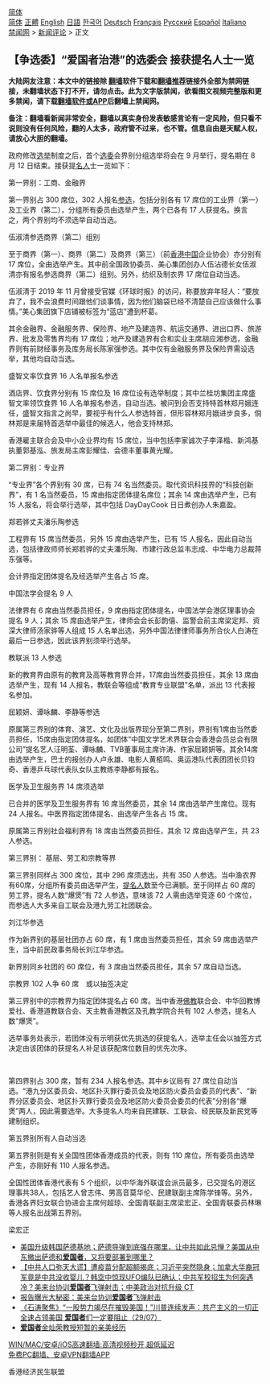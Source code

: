  <!-- 面包屑导航 --> <div class="breadcrumb"><!-- GTranslate: https://gtranslate.io/ -->  <div class="switcher notranslate">  <div class="selected">  <a href="#" onclick="return false;"> 简体</a>  </div>  <div class="option">  <a href="https://www.bannedbook.org" onclick="doGTranslate('zh-CN|zh-CN');jQuery('div.switcher div.selected a').html(jQuery(this).html());return false;" title="简体中文" class="nturl selected"> 简体</a>  <a href="https://www.bannedbook.org/zh-tw/" onclick="doGTranslate('zh-CN|zh-TW');jQuery('div.switcher div.selected a').html(jQuery(this).html());return false;" title="繁體中文" class="nturl"> 正體</a>  <a href="https://www.bannedbook.org/en/" onclick="doGTranslate('zh-CN|en');jQuery('div.switcher div.selected a').html(jQuery(this).html());return false;" title="English" class="nturl"> English</a>  <a href="https://www.bannedbook.org/ja/" onclick="doGTranslate('zh-CN|ja');jQuery('div.switcher div.selected a').html(jQuery(this).html());return false;" title="日本語" class="nturl"> 日語</a>  <a href="https://www.bannedbook.org/ko/" onclick="doGTranslate('zh-CN|ko');jQuery('div.switcher div.selected a').html(jQuery(this).html());return false;" title="한국어" class="nturl"> 한국어</a>  <a href="https://www.bannedbook.org/de/" onclick="doGTranslate('zh-CN|de');jQuery('div.switcher div.selected a').html(jQuery(this).html());return false;" title="Deutsch" class="nturl"> Deutsch</a>  <a href="https://www.bannedbook.org/fr/" onclick="doGTranslate('zh-CN|fr');jQuery('div.switcher div.selected a').html(jQuery(this).html());return false;" title="Français" class="nturl"> Français</a>  <a href="https://www.bannedbook.org/ru/" onclick="doGTranslate('zh-CN|ru');jQuery('div.switcher div.selected a').html(jQuery(this).html());return false;" title="Русский" class="nturl"> Русский</a>  <a href="https://www.bannedbook.org/es/" onclick="doGTranslate('zh-CN|es');jQuery('div.switcher div.selected a').html(jQuery(this).html());return false;" title="Español" class="nturl"> Español</a>  <a href="https://www.bannedbook.org/it/" onclick="doGTranslate('zh-CN|it');jQuery('div.switcher div.selected a').html(jQuery(this).html());return false;" title="Italiano" class="nturl"> Italiano</a>  </div>  </div>      <div class='breadcrumb-sub'><!-- Breadcrumb NavXT 6.3.0 --> <a href="https://www.bannedbook.org/" class="home">禁闻网</a> &gt; <a href="https://www.bannedbook.org/bnews/comments/" class="category">新闻评论</a> &gt; 正文</div></div><h2>【争选委】“爱国者治港”的选委会 接获提名人士一览</h2> <p class="notice"><b>大陆网友注意：本文中的链接除 <a href="https://github.com/bannedbook/fanqiang" >翻墙</a>软件下载和<a href="https://github.com/killgcd/justmysocks/blob/master/README.md">翻墙推荐</a>链接外全部为禁网链接，未翻墙状态下打不开，请勿点击。此为文字版禁闻，欲看图文视频完整版和更多禁闻，请下载<a href="https://github.com/bannedbook/fanqiang">翻墙软件或APP</a>后翻墙上禁闻网。</p><p>备注：翻墙看新闻非常安全，翻墙以真实身份发表敏感言论有一定风险，但只看不说则没有任何风险，翻的人太多，政府管不过来，也不管。信息自由是天赋人权，请放心大胆的翻墙。</b></p>  <div class="entry">  <p>政府修改<a href="https://www.bannedbook.org/bnews/tag/%e9%80%89%e4%b8%be/" class="st_tag internal_tag" rel="tag" title="标签 选举 下的日志">选举</a>制度之后，首个<a href="https://www.bannedbook.org/bnews/tag/%E9%80%89%E5%A7%94/" class="st_tag internal_tag" rel="tag" title="标签 选委 下的日志">选委</a>会界别分组选举将会在 9 月举行，提名期在 8 月 12 日结束。接获提<a href="https://www.bannedbook.org/bnews/tag/%E5%90%8D%E4%BA%BA/" class="st_tag internal_tag" rel="tag" title="标签 名人 下的日志">名人</a>士一览如下：</p> <p>第一界别：工商、金融界</p> <p>第一界别占 300 席位，302 人报名<a href="https://www.bannedbook.org/bnews/tag/%E5%8F%82%E9%80%89/" class="st_tag internal_tag" rel="tag" title="标签 参选 下的日志">参选</a>，包括分别各有 17 席位的工业界（第一）及工业界（第二），分组所有委员由选举产生，两个已各有 17 人获提名。换言之，两个界别均不须选举自动当选。</p> <p>伍淑清参选商界（第二）组别</p> <p>至于商界（第一）、商界（第二）及商界（第三）（前<a href="https://www.bannedbook.org/bnews/tag/%e9%a6%99%e6%b8%af/" class="st_tag internal_tag" rel="tag" title="标签 香港 下的日志">香港</a><span class='wp_keywordlink_affiliate'><a href="https://www.bannedbook.org/" title="中国" target="_blank">中国</a></span>企业协会）亦分别有 17 席位，全由选举产生。其中前全国政协委员、美心集团创办人伍沾德长女伍淑清亦有报名参选商界（第二）组别。另外，纺织及制衣界 17 席位自动当选。</p> <p>伍淑清于 2019 年 11 月曾接受官媒《环球时报》的访问，称要放弃年轻人：“要放弃了，我不会浪费时间跟他们谈事情，因为他们脑袋已经不清楚自己应该做什么事情。”美心集团旗下店铺被标签为“蓝店”遭到杯葛。</p> <p>其余金融界、金融服务界、保险界、地产及建造界、航运交通界、进出口界、旅游界、批发及零售界均有 17 席位；地产及建造界有合和实业主席胡应湘参选，金融界则有前财经事务及库务局长陈家强参选。其中仅有金融服务界及保险界需设选举，其他均自动当选。</p> <p>盛智文率饮食界 16 人名单报名参选</p> <p>酒店界、饮食界分别有 15 席位及 16 席位设有选举制度；其中兰桂坊集团主席盛智文率领饮食界 16 人名单报名参选，自动当选。被问到会否支持特首林郑月娥连任，盛智文指言之尚早，要视乎有什么人参选特首，但形容林郑月娥进步良多，倘林郑是来届特首选举中最佳的候选人，他会支持林郑。</p> <p>香港雇主联合会及中小企业界均有 15 席位，当中包括李家诚次子李泽楷、新鸿基执董郭基泓、旅发局主席彭耀佳、会德丰董事黄光耀。</p>  <p>第二界别：专业界</p> <p>“专业界”各个界别有 30 席，已有 74 名当然委员。取代资讯科技界的“科技创新界”，有 1 名当然委员，15 席由指定团体提名席位；其余 14 席由选举产生，已有 15 人报名，将会举行选举，其中包括 DayDayCook 日日煮创办人朱嘉盈。</p> <p>郑若骅丈夫潘乐陶参选</p> <p>工程界有 15 席当然委员，另外 15 席由选举产生，已有 15 人报名，因此自动当选，包括律政师师长郑若骅的丈夫潘乐陶、市建行政总监韦志成、中华电力总裁蒋东强等。</p> <p>会计界指定团体提名及经选举产生各占 15 席。</p> <p>中国法学会提名 9 人</p> <p>法律界有 6 席由当然委员担任，9 席由指定团体提名，中国法学会港区理事协会提名 9 人；其余 15 席由选举产生，律师会会长彭韵僖、监警会前主席梁定邦、资深大律师汤家骅等人组成 15 人名单出选，另外中国法律律师事务所合伙人白涛在最后一日参选，因此该界别须举行选举。</p> <p>教联派 13 人参选</p> <p>新的教育界由原有的教育及高等教育界合并，17席由当然委员担任，其余 13 席由选举产生，现有 14 人报名，教联会等组成“教育专业联盟”名单，派出 13 代表报名参加。</p> <p>屈颖妍、谭咏麟、李静等参选</p>  <p>原属第三界别的体育、演艺、文化及出版界现分至第二界别，界别有1席由当然委员担任，15席由指定团体提名，如团体“中国文学艺术界联合会香港会员总会有限公司”提名艺人汪明荃、谭咏麟、TVB董事局主席许涛、作家屈颖妍等。其余14席由选举产生，巴士的报创办人卢永雄、电影人黄栢鸣、奥运港队代表团团长贝钧奇、香港乒乓球代表队女队主教练李静都有报名。</p> <p>医学及卫生服务界 14 席须选举</p> <p>已合并的医学及卫生服务界有 16 席当然委员，其余 14 席由选举产生席位。现有 24 人报名。中医界指定团体提名、由选举产生各占 15 席。</p> <p>原属第三界别社会福利界有 18 席由当然委员担任，其余 12 席由选举产生，共 23 人参选。</p> <p>第三界别： 基层、劳工和宗教等界</p> <p>第三界别同样占 300 席位，其中 296 席须选出，共有 350 人参选。当中渔农界有60席，分组所有委员由选举产生，<a href="https://www.bannedbook.org/bnews/tag/%E6%8F%90%E5%90%8D%E4%BA%BA/" class="st_tag internal_tag" rel="tag" title="标签 提名人 下的日志">提名人</a>数至今已满额。至于同样占 60 席的劳工界，提名人数“爆煲”有 72 人参选，意味该 72 人需由选举竞逐 60 个席位，而参选人大多来自工联会及港九劳工社团联会。</p> <p>刘江华参选</p> <p>作为新界别的基层社团亦占 60 席，有 1 席由当然委员担任，其余 59 席由选举产生，当中前民政事务局长刘江华参选。</p> <p>新界别同乡社团的 60 席位，有 3 席由当然委员担任，其余 57 席自动当选。</p> <p>宗教界 102 人争 60 席　或以抽签决定</p>  <p>第三界别中的宗教界为指定团体提名占 60 席。当中香港<span class='wp_keywordlink'><a href="https://www.qi-gong.me/buddhism/" title="佛教" target="_blank">佛教</a></span>联合会、中华回教博爱社、香港道教联合会、天主教香港教区及孔教学院合共有 102 人参选，提名人数“爆煲”。</p> <p>选举事务处表示，若团体没有示明获优先挑选的获提名人，选举主任会以抽签方式决定由该团体的获提名人补足该获配席位数目的优先次序。 </p> <p> </p> <p>第四界别占 300 席，暂有 234 人报名参选。其中乡议局有 27 席位自动当选。“港九分区委员会、地区扑灭罪行委员会及地区防火委员会委员的代表”、“新界分区委员会、地区扑灭罪行委员会及地区防火委员会委员的代表”分别各“爆煲”两人，因此需要选举。大多提名人均来自民建联、工联会、经民联及新民党等建制组织。</p> <p>第五界别所有人自动当选</p> <p>第五界别则是有关全国性团体香港成员的代表，则有 110 席位，所有委员由选举产生，亦刚好有 110 人报名参选。</p> <p>全国性团体香港代表有 5 个组织，以中华海外联谊会派员最多，已交提名的港区理事共38人，包括艺人曾志伟、男高音莫华伦、民建联副主席陈学锋等。另外，香港各界妇女联合协进会主席何超琼、全国青联副主席梁宏正、全国青联委员林琳等人报名出战第五界别。</p> <p>梁宏正</p> <ul class='op-related-articles' title='相关阅读'> <li><a href='https://www.bannedbook.org/bnews/bannedvideo/20210805/1600772.html' target='_blank'>美国升级韩国萨德基地；萨德导弹到底强在哪里，让中共如此忌惮？美国从中东撤出萨德和<b>爱国者</b>，又将要部署到哪里？</a></li> <li><a href='https://www.bannedbook.org/bnews/bannedvideo/20210803/1599161.html' target='_blank'>【中共人口弥天大谎】遭疫苗分配超额揭底；习近平突然隐身；加拿大华裔冠军竟是中共没收婴儿？韩空中惊现UFO编队已确认；中共军校招生为何突遇冷？美来台协训<b>爱国者</b>飞弹射击；中美政治对抗升级 CT</a></li> <li><a href='https://www.bannedbook.org/bnews/topimagenews/20210802/1598715.html' target='_blank'>报告曝光大秘密：美来台协训<b>爱国者</b>飞弹射击</a></li> <li><a href='https://www.bannedbook.org/bnews/bannedvideo/20210729/1596627.html' target='_blank'>《石涛聚焦》“一股势力竭尽在摧毁美国！”川普连续发声：共产主义的一切正全速占领美国 <b>爱国者</b>们一定要阻止（29/07）</a></li> <li><a href='https://www.bannedbook.org/bnews/headline/20210727/1594850.html' target='_blank'><b>爱国者</b>金灿荣教授短暂的亲美经历</a></li> </ul> <p class="texttj"> <a href="https://github.com/bannedbook/fanqiang/wiki/V2ray%E6%9C%BA%E5%9C%BA" target="_blank">WIN/MAC/安卓/iOS高速翻墙:高清视频秒开,超低延迟</a><br/> <a href="https://github.com/bannedbook/fanqiang/wiki/%E7%A6%81%E9%97%BB%E7%BD%91%E5%AE%89%E5%8D%93%E7%BF%BB%E5%A2%99%E6%96%B0%E9%97%BBAPP" target="_blank">免费PC翻墙、安卓VPN翻墙APP</a></p><p>			香港经济民生联盟</p> <a name='sharetosocial'></a>  <div style="margin-bottom:5px;padding-bottom:5px;clear:both"> <div id="archive-pix-1" class="banner-ads"> <!-- AuctionX Display platform tag START --> <div id="26318x728x90x621x_ADSLOT2" clicktrack="%%CLICK_URL_ESC%%"></div> <!-- AuctionX Display platform tag END --> </div> <div id="archive-pix-2" class="banner-ads"> <!-- AuctionX Display platform tag START --> <div id="26315x300x250x621x_ADSLOT2" clicktrack="%%CLICK_URL_ESC%%"></div> <!-- AuctionX Display platform tag END --> </div> </div>  <div id="archive-pix-1" class="banner-ads"> <!-- AuctionX Display platform tag START --> <div id="26318x728x90x621x_ADSLOT3" clicktrack="%%CLICK_URL_ESC%%"></div> <!-- AuctionX Display platform tag END --> </div> </div><!--END ENTRY--> 